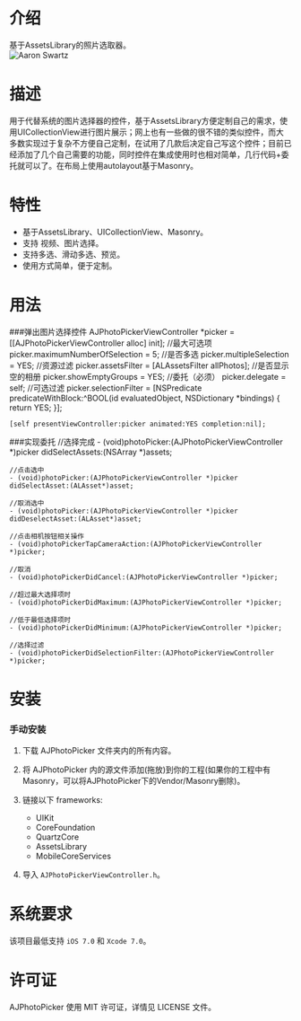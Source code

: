 
介绍
==============
基于AssetsLibrary的照片选取器。<br/>
![Aaron Swartz](https://github.com/alienjun/PhotoPicker/blob/master/Screenshots/111.gif)


描述
==============
用于代替系统的图片选择器的控件，基于AssetsLibrary方便定制自己的需求，使用UICollectionView进行图片展示；网上也有一些做的很不错的类似控件，而大多数实现过于复杂不方便自己定制，在试用了几款后决定自己写这个控件；目前已经添加了几个自己需要的功能，同时控件在集成使用时也相对简单，几行代码+委托就可以了。在布局上使用autolayout基于Masonry。


特性
==============
- 基于AssetsLibrary、UICollectionView、Masonry。
- 支持 视频、图片选择。
- 支持多选、滑动多选、预览。
- 使用方式简单，便于定制。



用法
==============
###弹出图片选择控件
    AJPhotoPickerViewController *picker = [[AJPhotoPickerViewController alloc] init];
    //最大可选项
    picker.maximumNumberOfSelection = 5;
    //是否多选
    picker.multipleSelection = YES;
    //资源过滤
    picker.assetsFilter = [ALAssetsFilter allPhotos];
    //是否显示空的相册
    picker.showEmptyGroups = YES;
    //委托（必须）
    picker.delegate = self;
    //可选过滤
    picker.selectionFilter = [NSPredicate predicateWithBlock:^BOOL(id evaluatedObject, NSDictionary *bindings) {
        return YES;
    }];
    
    [self presentViewController:picker animated:YES completion:nil];


###实现委托
	//选择完成
	- (void)photoPicker:(AJPhotoPickerViewController *)picker didSelectAssets:(NSArray *)assets;

	//点击选中
	- (void)photoPicker:(AJPhotoPickerViewController *)picker didSelectAsset:(ALAsset*)asset;

	//取消选中
	- (void)photoPicker:(AJPhotoPickerViewController *)picker didDeselectAsset:(ALAsset*)asset;

	//点击相机按钮相关操作
	- (void)photoPickerTapCameraAction:(AJPhotoPickerViewController *)picker;

	//取消
	- (void)photoPickerDidCancel:(AJPhotoPickerViewController *)picker;

	//超过最大选择项时
	- (void)photoPickerDidMaximum:(AJPhotoPickerViewController *)picker;

	//低于最低选择项时
	- (void)photoPickerDidMinimum:(AJPhotoPickerViewController *)picker;

	//选择过滤
	- (void)photoPickerDidSelectionFilter:(AJPhotoPickerViewController *)picker;


安装
==============
### 手动安装

1. 下载 AJPhotoPicker 文件夹内的所有内容。
2. 将 AJPhotoPicker 内的源文件添加(拖放)到你的工程(如果你的工程中有Masonry，可以将AJPhotoPicker下的Vendor/Masonry删除)。
3. 链接以下 frameworks:
	* UIKit
	* CoreFoundation
	* QuartzCore
	* AssetsLibrary
	* MobileCoreServices
	
4. 导入 `AJPhotoPickerViewController.h`。



系统要求
==============
该项目最低支持 `iOS 7.0` 和 `Xcode 7.0`。


许可证
==============
AJPhotoPicker 使用 MIT 许可证，详情见 LICENSE 文件。



